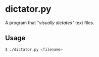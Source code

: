 # dictator.py 

A program that _"visually dictates"_ text files.

## Usage

```sh
$ ./dictator.py <filename>
```
